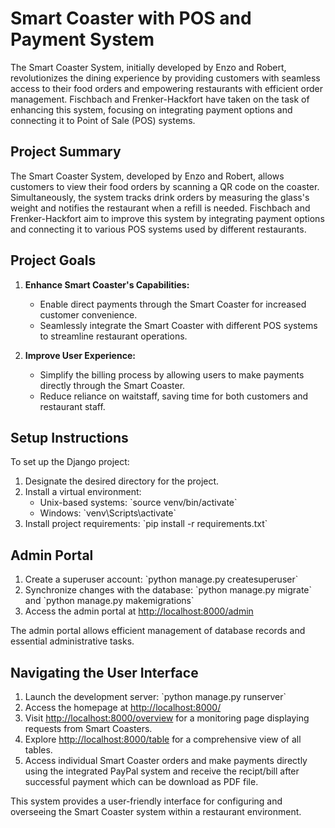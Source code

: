 # Smart Coaster with POS and Payment System

The Smart Coaster System, initially developed by Enzo and Robert, revolutionizes the dining experience by providing customers with seamless access to their food orders and empowering restaurants with efficient order management. Fischbach and Frenker-Hackfort have taken on the task of enhancing this system, focusing on integrating payment options and connecting it to Point of Sale (POS) systems.

## Project Summary

The Smart Coaster System, developed by Enzo and Robert, allows customers to view their food orders by scanning a QR code on the coaster. Simultaneously, the system tracks drink orders by measuring the glass's weight and notifies the restaurant when a refill is needed. Fischbach and Frenker-Hackfort aim to improve this system by integrating payment options and connecting it to various POS systems used by different restaurants.

## Project Goals

1. **Enhance Smart Coaster's Capabilities:**
   - Enable direct payments through the Smart Coaster for increased customer convenience.
   - Seamlessly integrate the Smart Coaster with different POS systems to streamline restaurant operations.

2. **Improve User Experience:**
   - Simplify the billing process by allowing users to make payments directly through the Smart Coaster.
   - Reduce reliance on waitstaff, saving time for both customers and restaurant staff.

## Setup Instructions

To set up the Django project:

1. Designate the desired directory for the project.
2. Install a virtual environment:
   - Unix-based systems: \`source venv/bin/activate\`
   - Windows: \`venv\Scripts\activate\`
3. Install project requirements: \`pip install -r requirements.txt\`

## Admin Portal

1. Create a superuser account: \`python manage.py createsuperuser\`
2. Synchronize changes with the database: \`python manage.py migrate\` and \`python manage.py makemigrations\`
3. Access the admin portal at [http://localhost:8000/admin](http://localhost:8000/admin)

The admin portal allows efficient management of database records and essential administrative tasks.

## Navigating the User Interface

1. Launch the development server: \`python manage.py runserver\`
2. Access the homepage at [http://localhost:8000/](http://localhost:8000/)
3. Visit [http://localhost:8000/overview](http://localhost:8000/overview) for a monitoring page displaying requests from Smart Coasters.
4. Explore [http://localhost:8000/table](http://localhost:8000/table) for a comprehensive view of all tables.
5. Access individual Smart Coaster orders and make payments directly using the integrated PayPal system and receive the recipt/bill after successful payment which can be download as PDF file.

This system provides a user-friendly interface for configuring and overseeing the Smart Coaster system within a restaurant environment.
